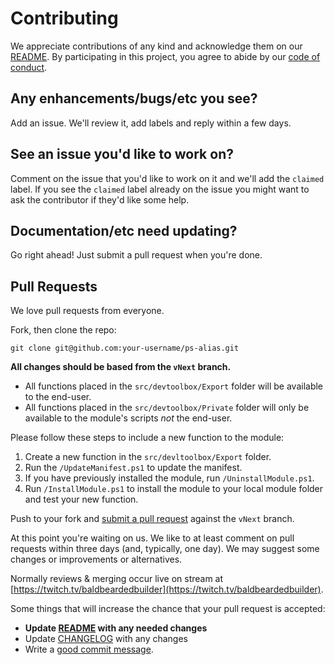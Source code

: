 # Contributing

We appreciate contributions of any kind and acknowledge them on our [README][readme].  By participating
in this project, you agree to abide by our [code of conduct](CODE_OF_CONDUCT.md).

## Any enhancements/bugs/etc you see?

Add an issue.  We'll review it, add labels and reply within a few days.

## See an issue you'd like to work on?

Comment on the issue that you'd like to work on it
and we'll add the `claimed` label.  If you see the `claimed` label already on the issue you
might want to ask the contributor if they'd like some help.

## Documentation/etc need updating?

Go right ahead!  Just submit a pull request when you're done.

## Pull Requests

We love pull requests from everyone.

Fork, then clone the repo:

    git clone git@github.com:your-username/ps-alias.git

**All changes should be based from the `vNext` branch.**

- All functions placed in the `src/devtoolbox/Export` folder will be available to the end-user.
- All functions placed in the `src/devtoolbox/Private` folder will only be available to the module's scripts *not* the end-user.

Please follow these steps to include a new function to the module:

1. Create a new function in the `src/devltoolbox/Export` folder.
1. Run the `/UpdateManifest.ps1` to update the manifest.
1. If you have previously installed the module, run `/UninstallModule.ps1`.
1. Run `/InstallModule.ps1` to install the module to your local module folder and test your new function.

Push to your fork and [submit a pull request](https://github.com/builders-club/devtoolbox/compare/) against the `vNext` branch.

At this point you're waiting on us. We like to at least comment on pull requests
within three days (and, typically, one day). We may suggest
some changes or improvements or alternatives.

Normally reviews & merging occur live on stream at [https://twitch.tv/baldbeardedbuilder](https://twitch.tv/baldbeardedbuilder).

Some things that will increase the chance that your pull request is accepted:

- **Update [README][readme] with any needed changes**
- Update [CHANGELOG](CHANGELOG.md) with any changes
- Write a [good commit message](http://tbaggery.com/2008/04/19/a-note-about-git-commit-messages.html).

[readme]: README.md
